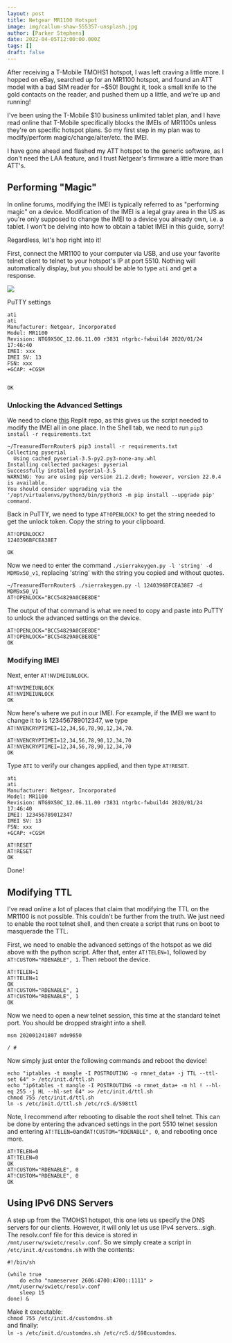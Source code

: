 ```yaml
---
layout: post
title: Netgear MR1100 Hotspot
image: img/callum-shaw-555357-unsplash.jpg
author: [Parker Stephens]
date: 2022-04-05T12:00:00.000Z
tags: []
draft: false
---
```


After receiving a T-Mobile TMOHS1 hotspot, I was left craving a little more. I hopped on eBay, searched up for an MR1100 hotspot, and found an ATT model with a bad SIM reader for ~$50! Bought it, took a small knife to the gold contacts on the reader, and pushed them up a little, and we're up and running!

I've been using the T-Mobile $10 business unlimited tablet plan, and I have read online that T-Mobile specifically blocks the IMEIs of MR1100s unless they're on specific hotspot plans. So my first step in my plan was to modify/perform magic/change/alter/etc. the IMEI.

I have gone ahead and flashed my ATT hotspot to the generic software, as I don't need the LAA feature, and I trust Netgear's firmware a little more than ATT's.

## Performing "Magic"

In online forums, modifying the IMEI is typically referred to as "performing magic" on a device. Modification of the IMEI is a legal gray area in the US as you're only supposed to change the IMEI to a device you already own, i.e. a tablet. I won't be delving into how to obtain a tablet IMEI in this guide, sorry!

Regardless, let's hop right into it!

First, connect the MR1100 to your computer via USB, and use your favorite telnet client to telnet to your hotspot's IP at port 5510. Nothing will automatically display, but you should be able to type  `ati`  and get a response.

![](http://res-4.cloudinary.com/parkercs/image/upload/q_auto/v1/blog-images/2022/05/image.png)

PuTTY settings

```text
ati
ati
Manufacturer: Netgear, Incorporated
Model: MR1100
Revision: NTG9X50C_12.06.11.00 r3831 ntgrbc-fwbuild4 2020/01/24 17:46:40
IMEI: xxx
IMEI SV: 13
FSN: xxx
+GCAP: +CGSM


OK

```

### Unlocking the Advanced Settings

We need to clone  [this](https://replit.com/repls/TreasuredTornRouter)  Replit repo, as this gives us the script needed to modify the IMEI all in one place. In the Shell tab, we need to run  `pip3 install -r requirements.txt`

```text
~/TreasuredTornRouter$ pip3 install -r requirements.txt 
Collecting pyserial
  Using cached pyserial-3.5-py2.py3-none-any.whl
Installing collected packages: pyserial
Successfully installed pyserial-3.5
WARNING: You are using pip version 21.2.dev0; however, version 22.0.4 is available.
You should consider upgrading via the '/opt/virtualenvs/python3/bin/python3 -m pip install --upgrade pip' command.

```

Back in PuTTY, we need to type  `AT!OPENLOCK?`  to get the string needed to get the unlock token. Copy the string to your clipboard.

```text
AT!OPENLOCK?
1240396BFCEA38E7

OK

```

Now we need to enter the command  `./sierrakeygen.py -l 'string' -d MDM9x50_v1`, replacing 'string' with the string you copied and without quotes.

```text
~/TreasuredTornRouter$ ./sierrakeygen.py -l 1240396BFCEA38E7 -d MDM9x50_V1
AT!OPENLOCK="BCC54829A0CBE8DE"

```

The output of that command is what we need to copy and paste into PuTTY to unlock the advanced settings on the device.

```text
AT!OPENLOCK="BCC54829A0CBE8DE"
AT!OPENLOCK="BCC54829A0CBE8DE"
OK

```

### Modifying IMEI

Next, enter  `AT!NVIMEIUNLOCK`.

```text
AT!NVIMEIUNLOCK
AT!NVIMEIUNLOCK
OK

```

Now here's where we put in our IMEI. For example, if the IMEI we want to change it to is 123456789012347, we type  `AT!NVENCRYPTIMEI=12,34,56,78,90,12,34,70`.

```text
AT!NVENCRYPTIMEI=12,34,56,78,90,12,34,70
AT!NVENCRYPTIMEI=12,34,56,78,90,12,34,70
OK

```

Type  `ATI`  to verify our changes applied, and then type  `AT!RESET`.

```text
ati
ati
Manufacturer: Netgear, Incorporated
Model: MR1100
Revision: NTG9X50C_12.06.11.00 r3831 ntgrbc-fwbuild4 2020/01/24 17:46:40
IMEI: 123456789012347
IMEI SV: 13
FSN: xxx
+GCAP: +CGSM

AT!RESET
AT!RESET
OK

```

Done!

## Modifying TTL

I've read online a lot of places that claim that modifying the TTL on the MR1100 is not possible. This couldn't be further from the truth. We just need to enable the root telnet shell, and then create a script that runs on boot to masquerade the TTL.

First, we need to enable the advanced settings of the hotspot as we did above with the python script. After that, enter  `AT!TELEN=1`, followed by  `AT!CUSTOM="RDENABLE", 1`. Then reboot the device.

```text
AT!TELEN=1
AT!TELEN=1
OK
AT!CUSTOM="RDENABLE", 1
AT!CUSTOM="RDENABLE", 1
OK

```

Now we need to open a new telnet session, this time at the standard telnet port. You should be dropped straight into a shell.

```text
msm 202001241807 mdm9650

/ #

```

Now simply just enter the following commands and reboot the device!

```text
echo "iptables -t mangle -I POSTROUTING -o rmnet_data+ -j TTL --ttl-set 64" > /etc/init.d/ttl.sh
echo "ip6tables -t mangle -I POSTROUTING -o rmnet_data+ -m hl ! --hl-eq 255 -j HL --hl-set 64" >> /etc/init.d/ttl.sh
chmod 755 /etc/init.d/ttl.sh
ln -s /etc/init.d/ttl.sh /etc/rc5.d/S98ttl

```

Note, I recommend after rebooting to disable the root shell telnet. This can be done by entering the advanced settings in the port 5510 telnet session and entering  `AT!TELEN=0`and`AT!CUSTOM="RDENABLE", 0`, and rebooting once more.

```text
AT!TELEN=0
AT!TELEN=0
OK
AT!CUSTOM="RDENABLE", 0
AT!CUSTOM="RDENABLE", 0
OK

```

## Using IPv6 DNS Servers

A step up from the TMOHS1 hotspot, this one lets us specify the DNS servers for our clients. However, it will only let us use IPv4 servers...sigh. The resolv.conf file for this device is stored in  `/mnt/userrw/swietc/resolv.conf`. So we simply create a script in  `/etc/init.d/customdns.sh`  with the contents:

```text
#!/bin/sh

(while true
    do echo "nameserver 2606:4700:4700::1111" > /mnt/userrw/swietc/resolv.conf
    sleep 15
done) &

```

Make it executable:  
`chmod 755 /etc/init.d/customdns.sh`  
and finally:  
`ln -s /etc/init.d/customdns.sh /etc/rc5.d/S98customdns`.